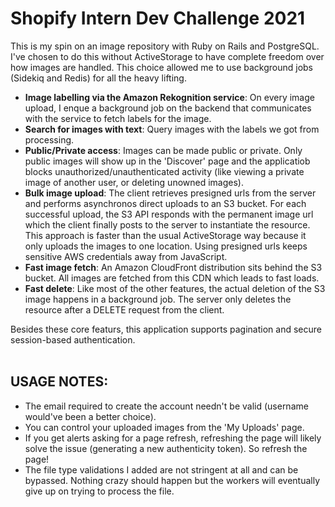 # Shopify Intern Dev Challenge 2021

This is my spin on an image repository with Ruby on Rails and PostgreSQL. I've chosen to do this without ActiveStorage to have complete freedom over how images are handled. This choice allowed me to use background jobs (Sidekiq and Redis) for all the heavy lifting.

- **Image labelling via the Amazon Rekognition service**: On every image upload, I enque a background job on the backend that communicates with the service to fetch labels for the image.
- **Search for images with text**: Query images with the labels we got from processing.
- **Public/Private access**: Images can be made public or private. Only public images will show up in the 'Discover' page and the applicatiob blocks unauthorized/unauthenticated activity (like viewing a private image of another user, or deleting unowned images).
- **Bulk image upload**: The client retrieves presigned urls from the server and performs asynchronos direct uploads to an S3 bucket. For each successful upload, the S3 API responds with the permanent image url which the client finally posts to the server to instantiate the resource. This approach is faster than the usual ActiveStorage way because it only uploads the images to one location. Using presigned urls keeps sensitive AWS credentials away from JavaScript.
- **Fast image fetch**: An Amazon CloudFront distribution sits behind the S3 bucket. All images are fetched from this CDN which leads to fast loads.
- **Fast delete**: Like most of the other features, the actual deletion of the S3 image happens in a background job. The server only deletes the resource after a DELETE request from the client.

Besides these core featurs, this application supports pagination and secure session-based authentication.
</br>
</br>

## USAGE NOTES:

* The email required to create the account needn't be valid (username would've been a better choice).
* You can control your uploaded images from the 'My Uploads' page.
* If you get alerts asking for a page refresh, refreshing the page will likely solve the issue (generating a new authenticity token). So refresh the page!
* The file type validations I added are not stringent at all and can be bypassed. Nothing crazy should happen but the workers will eventually give up on trying to process the file.

